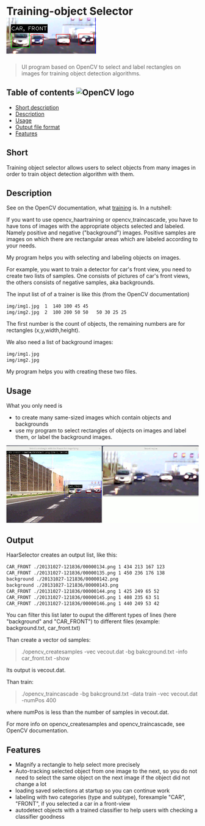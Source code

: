 # Training-object Selector ![labeling](doc/images/label_001.png)

> UI program based on OpenCV to select and label rectangles on images for training object detection algorithms.

## Table of contents ![OpenCV logo](http://docs.opencv.org/_static/opencv-logo-white.png)
* [Short description](#short)
* [Description](#description)
* [Usage](#usage)
* [Output file format](#output)
* [Features](#features)

## Short

Training object selector allows users to select objects from many images in order to train object detection algorithm 
with them.

## Description

See on the OpenCV documentation, what
[training](http://docs.opencv.org/doc/user_guide/ug_traincascade.html) is. In a nutshell:

If you want to use opencv_haartraining or opencv_traincascade, you have to have tons of images with
the appropriate objects selected and labeled. Namely 
positive and negative ("background") images. Positive samples are images on which there are rectangular areas which are
labeled according to your needs.

My program helps you with selecting and labeling objects on images.

For example, you want to train a detector for car's front view, you need to create two lists of samples. One consists of
pictures of car's front views, the others consists of negative samples, aka backgrounds.

The input list of of a trainer is like this (from the OpenCV documentation)

```
img/img1.jpg  1  140 100 45 45
img/img2.jpg  2  100 200 50 50   50 30 25 25
```

The first number is the count of objects, the remaining numbers are for rectangles (x,y,width,height).

We also need a list of background images:

```
img/img1.jpg
img/img2.jpg
```

My program helps you with creating these two files.

## Usage

What you only need is 
* to create many same-sized images which contain objects and backgrounds
* use my program to select rectangles of objects on images and label them, or label the background images.

![screenshot](doc/images/screenshot_001_small.png)

## Output

HaarSelector creates an output list, like this:

```
CAR_FRONT ./20131027-121836/00000134.png 1 434 213 167 123
CAR_FRONT ./20131027-121836/00000135.png 1 450 236 176 138
background ./20131027-121836/00000142.png
background ./20131027-121836/00000143.png
CAR_FRONT ./20131027-121836/00000144.png 1 425 249 65 52
CAR_FRONT ./20131027-121836/00000145.png 1 408 235 63 51
CAR_FRONT ./20131027-121836/00000146.png 1 440 249 53 42
```

You can filter this list later to ouput the different types of lines
(here "background" and "CAR_FRONT") to different files (example: background.txt, car_front.txt)

Than create a vector od samples:
>./opencv_createsamples -vec vecout.dat -bg bakcground.txt -info car_front.txt -show

Its output is vecout.dat.

Than train:
>./opencv_traincascade -bg bakcground.txt -data train -vec vecout.dat -numPos 400

where numPos is less than the number of samples in vecout.dat.

For more info on opencv_createsamples and opencv_traincascade, see OpenCV documentation.


## Features
* Magnify a rectangle to help select more precisely
* Auto-tracking selected object from one image to the next, so you do not need to select the same object on the next image
if the object did not change a lot
* loading saved selections at startup so you can continue work
* labeling with two categories (type and subtype), forexample "CAR", "FRONT", if you selected a car in a front-view
* autodetect objects with a trained classifier to help users with checking a classifier goodness



